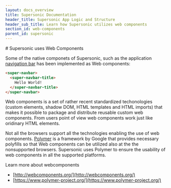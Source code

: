 ```yaml
---
layout: docs_overview
title: Supersonic Documentation
header_title: Supersonic App Logic and Structure
header_sub_title: Learn how Supersonic utilizes web components
section_id: web-components
parent_id: supersonic
---
```


<section class="docs-section" id="web-components">
# Supersonic uses Web Components

Some of the native componets of Supersonic, such as the application [navigation bar][nav-bar-guide] has been implemented as Web components:

```html
<super-navbar>
  <super-navbar-title>
    Hello World!
  </super-navbar-title>
</super-navbar>
```

Web components is a set of rather recent standardized techonologies (custom elements, shadow DOM, HTML templates and HTML imports) that makes it possible to package and distribute reusable custom web components. From users point of view web components work just like oridinary HTML elements.

Not all the browsers support all the technologies enabling the use of web components. [Polymer](https://www.polymer-project.org/) is a framework by Google that provides necessary polyfills so that Web components can be utilized also at the the nonsupported browsers. Supersonic uses Polymer to ensure the usability of web components in all the supported platforms.

Learn more about webcomponents

 - [http://webcomponents.org/](http://webcomponents.org/)
 - [https://www.polymer-project.org/](https://www.polymer-project.org/)

</section>

[nav-bar-guide]: /supersonic/guides/ui/native-components/navigation-bar/